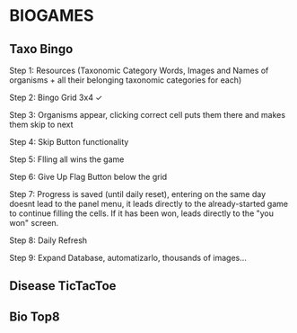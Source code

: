 # BIOGAMES

## Taxo Bingo

Step 1: Resources (Taxonomic Category Words, Images and Names of organisms + all their belonging taxonomic categories for each)

Step 2: Bingo Grid 3x4 ✓

Step 3: Organisms appear, clicking correct cell puts them there and makes them skip to next

Step 4: Skip Button functionality

Step 5: Flling all wins the game

Step 6: Give Up Flag Button below the grid

Step 7: Progress is saved (until daily reset), entering on the same day doesnt lead to the panel menu, it leads
directly to the already-started game to continue filling the cells. If it has been won, leads directly to the "you won" screen.

Step 8: Daily Refresh

Step 9: Expand Database, automatizarlo, thousands of images...

## Disease TicTacToe

## Bio Top8
